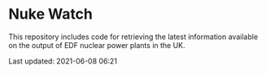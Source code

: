 # Nuke Watch

This repository includes code for retrieving the latest information available on the output of EDF nuclear power plants in the UK.

Last updated: 2021-06-08 06:21